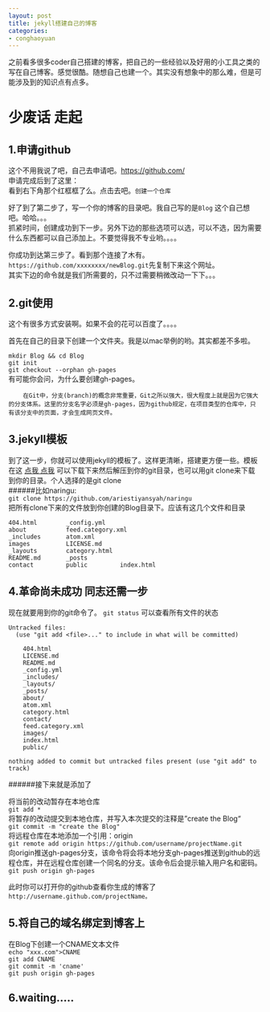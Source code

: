 ```yaml
---
layout: post
title: jekyll搭建自己的博客 
categories:
- conghaoyuan
---
```



<div class="message">
之前看多很多coder自己搭建的博客，把自己的一些经验以及好用的小工具之类的写在自己博客。感觉很酷。随想自己也建一个。其实没有想象中的那么难，但是可能涉及到的知识点有点多。
</div>

# 少废话 走起

## 1.申请github

这个不用我说了吧，自己去申请吧。<https://github.com/>  
申请完成后到了这里：  
  <img alt="" src="../../images/15719/github1_meitu_1.jpg"/>  
看到右下角那个红框框了么。点击去吧。`创建一个仓库`

好了到了第二步了，写一个你的博客的目录吧。我自己写的是`Blog` 这个自己想吧。哈哈。。。  
  <img alt="" src="../../images/15719/github1_meitu_2.jpg" />    
抓紧时间，创建成功到下一步。另外下边的那些选项可以选，可以不选，因为需要什么东西都可以自己添加上。不要觉得我不专业哟。。。。

你成功到达第三步了。看到那个连接了木有。  
`https://github.com/xxxxxxxx/newBlog.git`先复制下来这个网址。
  <img alt="" src="../../images/15719/github1_meitu_3.jpg" />  
其实下边的命令就是我们所需要的，只不过需要稍微改动一下下。。。


## 2.git使用
这个有很多方式安装啊。如果不会的花可以百度了。。。。

首先在自己的目录下创建一个文件夹。我是以mac举例的哟。其实都差不多啦。

`mkdir Blog && cd Blog`  
`git init`  
`git checkout --orphan gh-pages`  
有可能你会问，为什么要创建gh-pages。  

```
	在Git中，分支(branch)的概念非常重要，Git之所以强大，很大程度上就是因为它强大的分支体系。这里的分支名字必须是gh-pages，因为github规定，在项目类型的仓库中，只有该分支中的页面，才会生成网页文件。

```
## 3.jekyll模板
到了这一步，你就可以使用jekyll的模板了。这样更清晰，搭建更方便一些。模板在这 [点我 点我](http://jekyllthemes.org/)
可以下载下来然后解压到你的git目录，也可以用git clone来下载到你的目录。个人选择的是git clone  
######比如naringu:  
`git clone https://github.com/ariestiyansyah/naringu`  
把所有clone下来的文件放到你创建的Blog目录下。应该有这几个文件和目录

```
404.html		_config.yml		
about			feed.category.xml
_includes		atom.xml		
images          LICENSE.md		
_layouts		category.html		
README.md		_posts			
contact			public         index.html
```
## 4.革命尚未成功 同志还需一步
现在就要用到你的git命令了。
`git status`  可以查看所有文件的状态

```
Untracked files:
  (use "git add <file>..." to include in what will be committed)

	404.html
	LICENSE.md
	README.md
	_config.yml
	_includes/
	_layouts/
	_posts/
	about/
	atom.xml
	category.html
	contact/
	feed.category.xml
	images/
	index.html
	public/

nothing added to commit but untracked files present (use "git add" to track)
```
######接下来就是添加了

将当前的改动暂存在本地仓库  
`git add *`    
将暂存的改动提交到本地仓库，并写入本次提交的注释是”create the Blog“  
`git commit -m "create the Blog"`  
将远程仓库在本地添加一个引用：origin  
`git remote add origin https://github.com/username/projectName.git`   
向origin推送gh-pages分支，该命令将会将本地分支gh-pages推送到github的远程仓库，并在远程仓库创建一个同名的分支。该命令后会提示输入用户名和密码。  
`git push origin gh-pages`

此时你可以打开你的github查看你生成的博客了`http://username.github.com/projectName。`


## 5.将自己的域名绑定到博客上
在Blog下创建一个CNAME文本文件  
`echo "xxx.com">CNAME`  
`git add CNAME`    
`git commit -m 'cname'`  
`git push origin gh-pages`  

## 6.waiting.....
